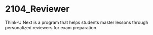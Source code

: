 # 2104_Reviewer
Think-U Next is a program that helps students master lessons through personalized reviewers for exam preparation.
